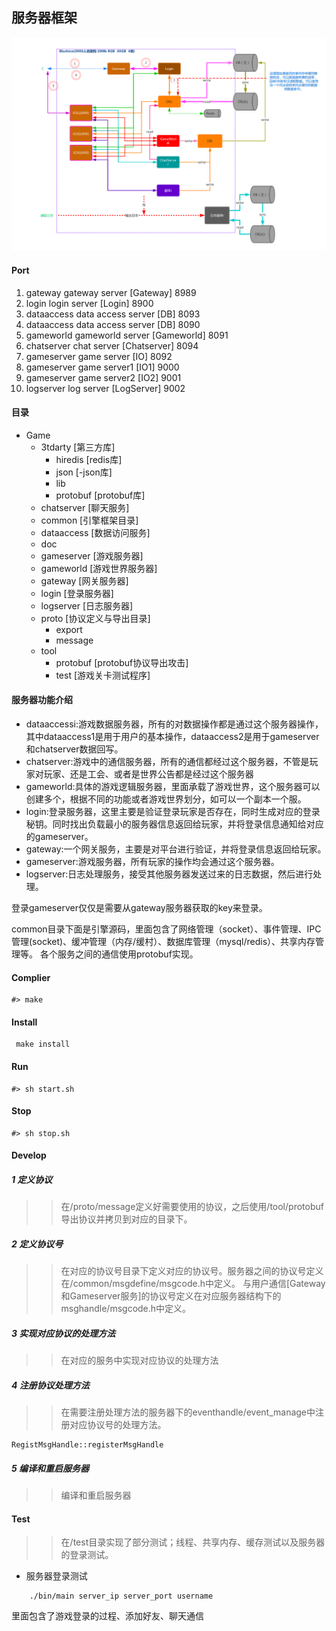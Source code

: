 ## 服务器框架

![structrue](/doc/diagram/structrue.png)

#### Port
1.  gateway		gateway server			[Gateway]		8989
2.  login		login server			[Login]			8900
3.  dataaccess	data access server		[DB]			8093
4.  dataaccess	data access server 		[DB]			8090
5.  gameworld	gameworld server		[Gameworld]		8091
6.  chatserver	chat server				[Chatserver]	8094
7.  gameserver	game server				[IO]			8092
8.  gameserver 	game server1 			[IO1]			9000
9.  gameserver 	game server2 			[IO2]			9001
10. logserver	log  server 			[LogServer]		9002

#### 目录
* Game
    * 3tdarty [第三方库]
        * hiredis [redis库]
        * json [-json库]
        * lib
        * protobuf [protobuf库]
    * chatserver [聊天服务]
    * common [引擎框架目录]
    * dataaccess [数据访问服务]
    * doc
    * gameserver [游戏服务器]
    * gameworld [游戏世界服务器]
    * gateway [网关服务器]
    * login [登录服务器]
    * logserver [日志服务器]
    * proto [协议定义与导出目录]
        * export 
        * message
    * tool
        * protobuf [protobuf协议导出攻击]
        * test [游戏关卡测试程序]	

#### 服务器功能介绍
* dataaccessi:游戏数据服务器，所有的对数据操作都是通过这个服务器操作，其中dataaccess1是用于用户的基本操作，dataaccess2是用于gameserver和chatserver数据回写。
* chatserver:游戏中的通信服务器，所有的通信都经过这个服务器，不管是玩家对玩家、还是工会、或者是世界公告都是经过这个服务器
* gameworld:具体的游戏逻辑服务器，里面承载了游戏世界，这个服务器可以创建多个，根据不同的功能或者游戏世界划分，如可以一个副本一个服。
* login:登录服务器，这里主要是验证登录玩家是否存在，同时生成对应的登录秘钥。同时找出负载最小的服务器信息返回给玩家，并将登录信息通知给对应的gameserver。
* gateway:一个网关服务，主要是对平台进行验证，并将登录信息返回给玩家。
* gameserver:游戏服务器，所有玩家的操作均会通过这个服务器。
* logserver:日志处理服务，接受其他服务器发送过来的日志数据，然后进行处理。

登录gameserver仅仅是需要从gateway服务器获取的key来登录。


common目录下面是引擎源码，里面包含了网络管理（socket）、事件管理、IPC管理(socket)、缓冲管理（内存/缓村）、数据库管理（mysql/redis）、共享内存管理等。
各个服务之间的通信使用protobuf实现。

#### Complier
 ```shell
 #> make 
 ```


#### Install 
```shell
 make install
```

#### Run
```shell
#> sh start.sh 
```

#### Stop
```shell
#> sh stop.sh
```

#### Develop
##### 1 定义协议
>>在/proto/message定义好需要使用的协议，之后使用/tool/protobuf导出协议并拷贝到对应的目录下。

##### 2 定义协议号
>> 在对应的协议号目录下定义对应的协议号。服务器之间的协议号定义在/common/msgdefine/msgcode.h中定义。
>> 与用户通信[Gateway和Gameserver服务]的协议号定义在对应服务器结构下的msghandle/msgcode.h中定义。

##### 3 实现对应协议的处理方法
>> 在对应的服务中实现对应协议的处理方法

##### 4 注册协议处理方法
>> 在需要注册处理方法的服务器下的eventhandle/event_manage中注册对应协议号的处理方法。
```
RegistMsgHandle::registerMsgHandle
```

##### 5 编译和重启服务器
>> 编译和重启服务器


#### Test
>> 在/test目录实现了部分测试；线程、共享内存、缓存测试以及服务器的登录测试。
* 服务器登录测试
```shell 
    ./bin/main server_ip server_port username
```
里面包含了游戏登录的过程、添加好友、聊天通信